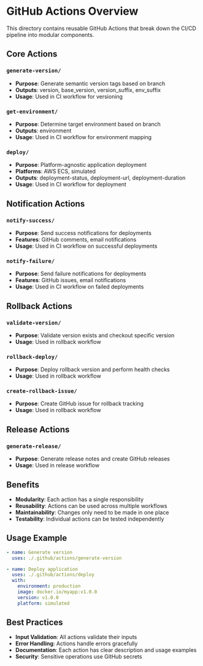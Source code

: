 # GitHub Actions Overview

This directory contains reusable GitHub Actions that break down the CI/CD pipeline into modular components.

## Core Actions

### `generate-version/`
- **Purpose**: Generate semantic version tags based on branch
- **Outputs**: version, base_version, version_suffix, env_suffix
- **Usage**: Used in CI workflow for versioning

### `get-environment/`
- **Purpose**: Determine target environment based on branch
- **Outputs**: environment
- **Usage**: Used in CI workflow for environment mapping

### `deploy/`
- **Purpose**: Platform-agnostic application deployment
- **Platforms**: AWS ECS, simulated
- **Outputs**: deployment-status, deployment-url, deployment-duration
- **Usage**: Used in CI workflow for deployment

## Notification Actions

### `notify-success/`
- **Purpose**: Send success notifications for deployments
- **Features**: GitHub comments, email notifications
- **Usage**: Used in CI workflow on successful deployments

### `notify-failure/`
- **Purpose**: Send failure notifications for deployments
- **Features**: GitHub issues, email notifications
- **Usage**: Used in CI workflow on failed deployments

## Rollback Actions

### `validate-version/`
- **Purpose**: Validate version exists and checkout specific version
- **Usage**: Used in rollback workflow

### `rollback-deploy/`
- **Purpose**: Deploy rollback version and perform health checks
- **Usage**: Used in rollback workflow

### `create-rollback-issue/`
- **Purpose**: Create GitHub issue for rollback tracking
- **Usage**: Used in rollback workflow

## Release Actions

### `generate-release/`
- **Purpose**: Generate release notes and create GitHub releases
- **Usage**: Used in release workflow

## Benefits

- **Modularity**: Each action has a single responsibility
- **Reusability**: Actions can be used across multiple workflows
- **Maintainability**: Changes only need to be made in one place
- **Testability**: Individual actions can be tested independently

## Usage Example

```yaml
- name: Generate version
  uses: ./.github/actions/generate-version

- name: Deploy application
  uses: ./.github/actions/deploy
  with:
    environment: production
    image: docker.io/myapp:v1.0.0
    version: v1.0.0
    platform: simulated
```

## Best Practices

- **Input Validation**: All actions validate their inputs
- **Error Handling**: Actions handle errors gracefully
- **Documentation**: Each action has clear description and usage examples
- **Security**: Sensitive operations use GitHub secrets
